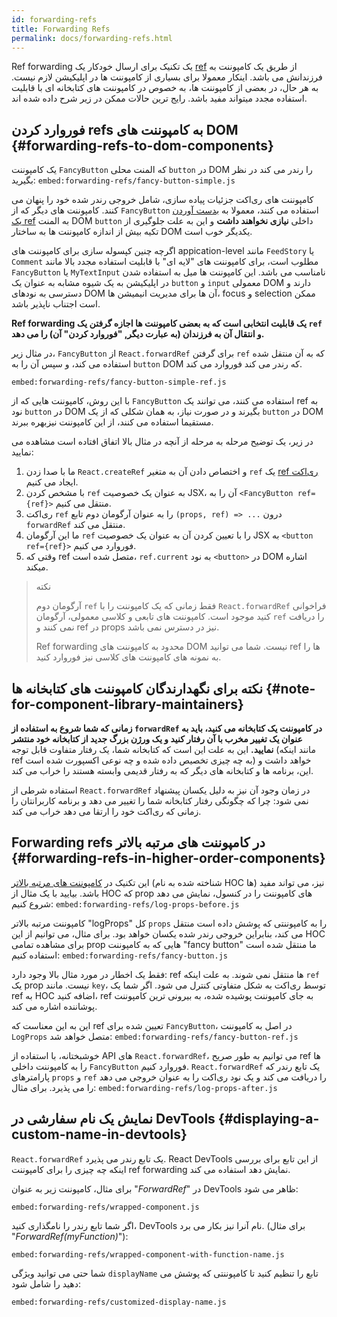 ```yaml
---
id: forwarding-refs
title: Forwarding Refs
permalink: docs/forwarding-refs.html
---
```


Ref forwarding یک تکنیک برای ارسال خودکار یک  [ref](/docs/refs-and-the-dom.html) از طریق یک کامپوننت به فرزندانش می باشد. اینکار معمولا برای بسیاری از کامپوننت ها در اپلیکیشن لازم نیست. به هر حال، در بعضی از کامپوننت ها، به خصوص در کامپوننت های کتابخانه ای با قابلیت استفاده مجدد میتواند مفید باشد. رایج ترین حالات ممکن در زیر شرح داده شده اند.

## فوروارد کردن refs به کامپوننت های DOM {#forwarding-refs-to-dom-components}

یک کامپوننت `FancyButton` که المنت محلی `button` در DOM را رندر می کند در نظر بگیرید:
`embed:forwarding-refs/fancy-button-simple.js`

کامپوننت های ری‌اکت  جزئیات پیاده سازی، شامل خروجی رندر شده خود را پنهان می کنند. کامپوننت های دیگر که از `FancyButton` استفاده می کنند، معمولا به [بدست آوردن یک ref](/docs/refs-and-the-dom.html) به المنت DOM `button` داخلی **نیازی نخواهند داشت** و این به علت جلوگیری از تکیه بیش از اندازه کامپوننت ها به ساختار DOM یکدیگر خوب است.

اگرچه چنین کپسوله سازی برای کامپوننت های appication-level مانند `FeedStory` یا `Comment` مطلوب است، برای کامپوننت های "لایه ای" با قابلیت استفاده مجدد بالا مانند `FancyButton` یا `MyTextInput` نامناسب می باشد. این کامپوننت ها میل به استفاده شدن در اپلیکیشن به یک شیوه مشابه به عنوان یک `button` و `input` معمولی DOM دارند و دسترسی به نودهای DOM آن ها برای مدیریت انیمیشن ها، focus و selection ممکن است اجتناب ناپذیر باشد.

**Ref forwarding یک قابلیت انتخابی است که به بعضی کامپوننت ها اجازه گرفتن یک `ref` و انتقال آن به فرزندان (به عبارت دیگر, "فوروارد کردن" آن) را می دهد.**

در مثال زیر، `FancyButton` از `React.forwardRef` برای گرفتن `ref` که به آن منتقل شده استفاده می کند، و سپس آن را به `button` DOM که رندر می کند فوروارد می کند.

`embed:forwarding-refs/fancy-button-simple-ref.js`

با این روش، کامپوننت هایی که از `FancyButton` استفاده می کنند، می توانند یک ref به نود `button` در DOM بگیرند و در صورت نیاز، به همان شکلی که از یک `button` در DOM مستقیما استفاده می کنند، از این کامپوننت نیزبهره ببرند.

در زیر، یک توضیح مرحله به مرحله از آنچه در مثال بالا اتفاق افتاده است مشاهده می نمایید:

1. ما با صدا زدن `React.createRef` و اختصاص دادن آن به متغیر `ref` یک [ref ری‌اکت](/docs/refs-and-the-dom.html) ایجاد می کنیم.
1. با مشخص کردن `ref` به عنوان یک خصوصیت JSX، آن را به `<FancyButton ref={ref}>` منتقل می کنیم.
1. ری‌اکت `ref` را به عنوان آرگومان دوم تابع `(props, ref) => ...` درون `forwardRef` منتقل می کند.
1. ما این آرگومان `ref` را با تعیین کردن آن به عنوان یک خصوصیت JSX به `<button ref={ref}>` فوروارد می کنیم.
1. وقتی که ref متصل شده است، `ref.current` به نود `<button>` در DOM اشاره میکند.


>نکته
>
>آرگومان دوم `ref` فقط زمانی که یک کامپوننت را با `React.forwardRef` فراخوانی کنید موجود است. کامپوننت های تابعی و کلاسی معمولی،  آرگومان `ref` را دریافت نمی کنند و ref در props نیز در دسترس نمی باشد.
>
>Ref forwarding محدود به کامپوننت های DOM نیست. شما می توانید ref ها را به نمونه های کامپوننت های کلاسی نیز فوروارد کنید.

## نکته برای نگهدارندگان کامپوننت های کتابخانه ها {#note-for-component-library-maintainers}

**زمانی که شما شروع به استفاده از `forwardRef` در کامپوننت یک کتابخانه می کنید، باید به عنوان یک تغییر مخرب با آن رفتار کنید و یک ورژن بزرگ جدید از کتابخانه خود منتشر نمایید.** این به علت این است که کتابخانه شما، یک رفتار متفاوت قابل توجه (مانند اینکه ref به چه چیزی تخصیص داده شده و چه نوعی اکسپورت شده است) خواهد داشت و این، برنامه ها و کتابخانه های دیگر که به رفتار قدیمی وابسته هستند را خراب می کند.


استفاده شرطی از `React.forwardRef` در زمان وجود آن نیز به دلیل یکسان پیشنهاد نمی شود: چرا که چگونگی رفتار کتابخانه شما را تغییر می دهد و برنامه کاربرانتان را زمانی که ری‌اکت خود را ارتقا می دهد خراب می کند.

## Forwarding refs در کامپوننت های مرتبه بالاتر {#forwarding-refs-in-higher-order-components}

این تکنیک در [کامپوننت های مرتبه بالاتر](/docs/higher-order-components.html) (شناخته شده به نام HOC ها) نیز، می تواند مفید باشد. بیایید با یک مثال از HOC که prop های کامپوننت را در کنسول، نمایش می دهد شروع کنیم:
`embed:forwarding-refs/log-props-before.js`


کامپوننت مرتبه بالاتر "logProps" کل `props` را به کامپوننتی که پوشش داده است منتقل می کند، بنابراین خروجی رندر شده یکسان خواهد بود. برای مثال، می توانیم از این HOC برای مشاهده تمامی prop هایی که به کامپوننت "fancy button" ما منتقل شده است استفاده کنیم:
`embed:forwarding-refs/fancy-button.js`


فقط یک اخطار در مورد مثال بالا وجود دارد: ref ها منتقل نمی شوند. به علت اینکه `ref` یک prop نیست. مانند `key`، توسط ری‌اکت به شکل متفاوتی کنترل می شود. اگر شما یک ref به HOC اضافه کنید، ref به جای کامپوننت پوشیده شده، به بیرونی ترین کامپوننت پوشاننده اشاره می کند.



این به این معناست که ref تعیین شده برای `FancyButton`، در اصل به کامپوننت `LogProps` متصل خواهد شد:
`embed:forwarding-refs/fancy-button-ref.js`


خوشبختانه، با استفاده از API های `React.forwardRef`، می توانیم به طور صریح ref ها را به کامپوننت داخلی `FancyButton` فوروارد کنیم. `React.forwardRef` یک تابع رندر که پارامترهای  `props` و `ref` را دریافت می کند و یک نود ری‌اکت را به عنوان خروجی می دهد را می پذیرد. برای مثال:
`embed:forwarding-refs/log-props-after.js`

## نمایش یک نام سفارشی در DevTools {#displaying-a-custom-name-in-devtools}

`React.forwardRef` یک تابع رندر می پذیرد. React DevTools از این تابع برای بررسی اینکه چه چیزی را برای کامپوننت ref forwarding نمایش دهد استفاده می کند.

برای مثال، کامپوننت زیر به عنوان "*ForwardRef*" در DevTools ظاهر می شود:

`embed:forwarding-refs/wrapped-component.js`

اگر شما تابع رندر را نامگذاری کنید، DevTools نام آنرا نیز بکار می برد. (برای مثال  "*ForwardRef(myFunction)*"):

`embed:forwarding-refs/wrapped-component-with-function-name.js`

شما حتی می توانید ویژگی `displayName` تابع را تنظیم کنید تا کامپوننتی که پوشش می دهید را شامل شود:

`embed:forwarding-refs/customized-display-name.js`
